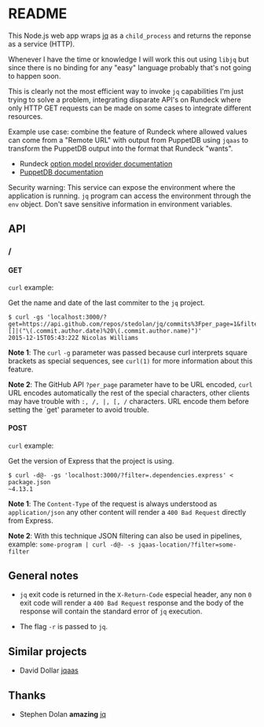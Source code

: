 README
======

This Node.js web app wraps [jq](https://github.com/stedolan/jq) as a `child_process` and returns the reponse as a service (HTTP).

Whenever I have the time or knowledge I will work this out using `libjq` but since there is no binding for any "easy" language probably that's not going to happen soon.

This is clearly not the most efficient way to invoke `jq` capabilities I'm just trying to solve a problem, integrating disparate API's on Rundeck where only HTTP GET requests can be made on some cases to integrate different resources.

Example use case: combine the feature of Rundeck where allowed values can come from a "Remote URL" with output from PuppetDB using `jqaas` to transform the PuppetDB output into the format that Rundeck "wants".

* Rundeck [option model provider documentation](http://rundeck.org/docs/manual/jobs.html?#option-model-provider)
* [PuppetDB documentation](http://docs.puppetlabs.com/puppetdb/latest/api/index.html)

Security warning: This service can expose the environment where the application is running. `jq` program can access the environment through the `env` object. Don't save sensitive information in environment variables.

API
---

### /

#### GET

`curl` example:

Get the name and date of the last commiter to the `jq` project.

    $ curl -gs 'localhost:3000/?get=https://api.github.com/repos/stedolan/jq/commits%3Fper_page=1&filter=.|.[]|("\(.commit.author.date)%20\(.commit.author.name)")'
    2015-12-15T05:43:22Z Nicolas Williams

**Note 1**: The `curl` `-g` parameter was passed because curl interprets square brackets as special sequences, see `curl(1)` for more information about this feature.

**Note 2**: The GitHub API `?per_page` parameter have to be URL encoded, `curl` URL encodes automatically the rest of the special characters, other clients may have trouble with `:, /, |, [, /` characters. URL encode them before setting the `get' parameter to avoid trouble.

#### POST

`curl` example:

Get the version of Express that the project is using.

    $ curl -d@- -gs 'localhost:3000/?filter=.dependencies.express' < package.json 
    ~4.13.1

**Note 1**: The `Content-Type` of the request is always understood as `application/json` any other content will render a `400 Bad Request` directly from Express.

**Note 2**: With this technique JSON filtering can also be used in pipelines, example: `some-program | curl -d@- -s jqaas-location/?filter=some-filter`

General notes
-------------

* `jq` exit code is returned in the `X-Return-Code` especial header, any non `0` exit code will render a `400 Bad Request` response and the body of the response will contain the standard error of `jq` execution.

* The flag `-r` is passed to `jq`.

Similar projects
----------------

* David Dollar [jqaas](https://github.com/ddollar/jqaas)

Thanks
------

* Stephen Dolan **amazing** [jq](https://stedolan.github.io/jq/)
